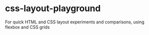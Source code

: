 # css-layout-playground
For quick HTML and CSS layout experiments and comparisons, using flexbox and CSS grids
